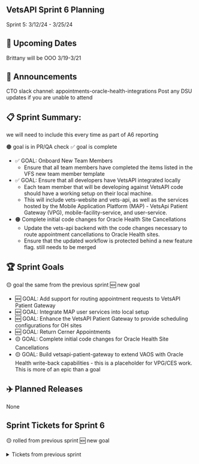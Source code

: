 ## VetsAPI Sprint 6 Planning
Sprint 5: 3/12/24 - 3/25/24

## 📅 Upcoming Dates
Brittany will be OOO 3/19-3/21 

## 📣 Announcements
CTO slack channel: appointments-oracle-health-integrations
Post any DSU updates if you are unable to attend

## 📋 Sprint Summary:
we will need to include this every time as part of A6 reporting

🟠 goal is in PR/QA check ✅ goal is complete

* ✅ GOAL: Onboard New Team Members
   * Ensure that all team members have completed the items listed in the VFS new team member template
* ✅ GOAL: Ensure that all developers have VetsAPI integrated locally
   * Each team member that will be developing against VetsAPI code should have a working setup on their local machine.
   * This will include vets-website and vets-api, as well as the services hosted by the Mobile Application Platform (MAP) - VetsApi Patient Gateway (VPG), mobile-facility-service, and user-service.
* 🟠 Complete initial code changes for Oracle Health Site Cancellations
  * Update the vets-api backend with the code changes necessary to route appointment cancellations to Oracle Health sites.
  * Ensure that the updated workflow is protected behind a new feature flag.
still needs to be merged

## 🏆 Sprint Goals
🟡 goal the same from the previous sprint 🆕 new goal

* 🆕 GOAL: Add support for routing appointment requests to VetsAPI Patient Gateway
* 🆕 GOAL: Integrate MAP user services into local setup
* 🆕 GOAL: Enhance the VetsAPI Patient Gateway to provide scheduling configurations for OH sites
* 🆕 GOAL: Return Cerner Appointments
* 🟡 GOAL: Complete initial code changes for Oracle Health Site Cancellations
* 🟡 GOAL: Build vetsapi-patient-gateway to extend VAOS with Oracle Health write-back capabilities - this is a placeholder for VPG/CES work. This is more of an epic than a goal

## ✈️ Planned Releases
None

## Sprint Tickets for Sprint 6
🟡 rolled from previous sprint 🆕 new goal

<details>
<summary>Tickets from previous sprint</summary>

## Sprint Tickets for Sprint 5
🟡 rolled from previous sprint 🆕 new goal
🟡 GOAL: Complete initial code changes for Oracle Health Site CAncellations
🟡 #75639 Update appointment PUT requests to use VPG - In QA
🆕 GOAL: Add support for routing appointment requests to VetsAPI Patient Gateway
Update the VetsAPI vaos module with the capability to toggle the routing of appointment operations between vaos-service and VPG. This will allow the flexibility to easily test and validate the expected VPG behavior in the staging environment.
#77065 Add VPG routing feature flag
#77066 Implement optional VPG routing
🆕 GOAL: Integrate MAP user services into local setup
The work completed in #75635 and #75636 enabled the VetsAPI developers to integrate locally between vets-website, vets-api, and VPG. In order to fully test the appointment workflow, MAP authentication services must also be deployed locally. Since vetsApi addresses all MAP services from a single gateway, a proxy must be employed to allow the routing of multiple local MAP services to a single address. Develop, document, and deploy a script to enable this proxy.
#77019 Research and create Caddy script to enable local VPG integration
🆕 GOAL: Enhance the VetsAPI Patient Gateway to provide scheduling configurations for OH sites
Research and add an endpoint to the VetsAPI Patient Gateway that will enable the ability to retrieve the scheduling configurations for a list of facilities, including Oracle Health facilities.
#77072 Research VetsAPI type of care determination workflow
CES-302 VPG: Create facility configuration endpoint
🆕 GOAL: Return Cerner Appointments
CES-110 CES: Return Cerner appointments from Appointment reads
CES-109 CES: Return Cerner appointments from Appointment searches
GOAL: Build vetsapi-patient-gateway to extend VAOS with Oracle Health write-back capabilities this is a placeholder for VPG/CES work. This is more of an epic than a goal
<details> 

